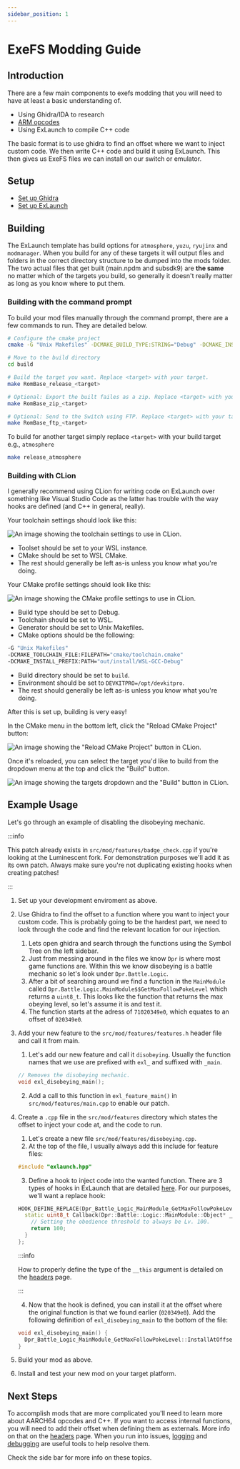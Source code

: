 ```yaml
---
sidebar_position: 1
---
```


# ExeFS Modding Guide

## Introduction

There are a few main components to exefs modding that you will need to have at least a basic understanding of.

- Using Ghidra/IDA to research
- [ARM opcodes](https://developer.arm.com/documentation/ddi0487/ha/?lang=en)
- Using ExLaunch to compile C++ code

The basic format is to use ghidra to find an offset where we want to inject custom code. We then write C++ code and build it using ExLaunch. This then gives us ExeFS files we can install on our switch or emulator.

## Setup

- [Set up Ghidra](ghidra.md)
- [Set up ExLaunch](exlaunch.md)

## Building

The ExLaunch template has build options for `atmosphere`, `yuzu`, `ryujinx` and `modmanager`. When you build for any of these targets it will output files and folders in the correct directory structure to be dumped into the mods folder. The two actual files that get built (main.npdm and subsdk9) are **the same** no matter which of the targets you build, so generally it doesn't really matter as long as you know where to put them.

### Building with the command prompt

To build your mod files manually through the command prompt, there are a few commands to run. They are detailed below.

```bash
# Configure the cmake project
cmake -G "Unix Makefiles" -DCMAKE_BUILD_TYPE:STRING="Debug" -DCMAKE_INSTALL_PREFIX:PATH="out/install/WSL-GCC-Debug" -DCMAKE_TOOLCHAIN_FILE:FILEPATH="cmake/toolchain.cmake" -Bbuild

# Move to the build directory
cd build

# Build the target you want. Replace <target> with your target.
make RomBase_release_<target>

# Optional: Export the built failes as a zip. Replace <target> with your target.
make RomBase_zip_<target>

# Optional: Send to the Switch using FTP. Replace <target> with your target (Only supports atmosphere and modmanager).
make RomBase_ftp_<target>
```

To build for another target simply replace `<target>` with your build target e.g., `atmosphere`

```bash
make release_atmosphere
```

### Building with CLion

I generally recommend using CLion for writing code on ExLaunch over something like Visual Studio Code as the latter has trouble with the way hooks are defined (and C++ in general, really).

Your toolchain settings should look like this:

![An image showing the toolchain settings to use in CLion.](../../static/img/exefs/CLion_Toolchains.png "Toolchain Settings")

- Toolset should be set to your WSL instance.
- CMake should be set to WSL CMake.
- The rest should generally be left as-is unless you know what you're doing.

Your CMake profile settings should look like this:

![An image showing the CMake profile settings to use in CLion.](../../static/img/exefs/CLion_Profiles.png "CMake Profile Settings")

- Build type should be set to Debug.
- Toolchain should be set to WSL.
- Generator should be set to Unix Makefiles.
- CMake options should be the following:
```bash
-G "Unix Makefiles"
-DCMAKE_TOOLCHAIN_FILE:FILEPATH="cmake/toolchain.cmake"
-DCMAKE_INSTALL_PREFIX:PATH="out/install/WSL-GCC-Debug"
```
- Build directory should be set to `build`.
- Environment should be set to `DEVKITPRO=/opt/devkitpro`.
- The rest should generally be left as-is unless you know what you're doing.

After this is set up, building is very easy!

In the CMake menu in the bottom left, click the "Reload CMake Project" button:

![An image showing the "Reload CMake Project" button in CLion.](../../static/img/exefs/CLion_CMake_Reload.png "Reload CMake Project")

Once it's reloaded, you can select the target you'd like to build from the dropdown menu at the top and click the "Build" button.

![An image showing the targets dropdown and the "Build" button in CLion.](../../static/img/exefs/CLion_Build.png "Available Targets")

## Example Usage

Let's go through an example of disabling the disobeying mechanic.

:::info

This patch already exists in `src/mod/features/badge_check.cpp` if you're looking at the Luminescent fork. For demonstration purposes we'll add it as its own patch. Always make sure you're not duplicating existing hooks when creating patches!

:::

1. Set up your development enviroment as above.

2. Use Ghidra to find the offset to a function where you want to inject your custom code. This is probably going to be the hardest part, we need to look through the code and find the relevant location for our injection.

   1. Lets open ghidra and search through the functions using the Symbol Tree on the left sidebar.
   2. Just from messing around in the files we know `Dpr` is where most game functions are. Within this we know disobeying is a battle mechanic so let's look under `Dpr.Battle.Logic`.  
   3. After a bit of searching around we find a function in the `MainModule` called `Dpr.Battle.Logic.MainModule$$GetMaxFollowPokeLevel` which returns a `uint8_t`. This looks like the function that returns the max obeying level, so let's assume it is and test it.
   4. The function starts at the adress of `71020349e0`, which equates to an offset of `020349e0`.

3. Add your new feature to the `src/mod/features/features.h` header file and call it from main.

    1. Let's add our new feature and call it `disobeying`. Usually the function names that we use are prefixed with `exl_` and suffixed with `_main`.

    ```cpp title="src/mod/features/features.h"
    // Removes the disobeying mechanic.
    void exl_disobeying_main();
    ```

    2. Add a call to this function in `exl_feature_main()` in `src/mod/features/main.cpp` to enable our patch.

4. Create a `.cpp` file in the `src/mod/features` directory which states the offset to inject your code at, and the code to run.

    1. Let's create a new file `src/mod/features/disobeying.cpp`.
    2. At the top of the file, I usually always add this include for feature files:
    ```cpp title="src/mod/features/disobeying.cpp"
    #include "exlaunch.hpp"
    ```
    3. Define a hook to inject code into the wanted function. There are 3 types of hooks in ExLaunch that are detailed [here](hooks.md). For our purposes, we'll want a replace hook:
    ```cpp title="src/mod/features/disobeying.cpp"
    HOOK_DEFINE_REPLACE(Dpr_Battle_Logic_MainModule_GetMaxFollowPokeLevel) {
      static uint8_t Callback(Dpr::Battle::Logic::MainModule::Object* __this) {
        // Setting the obedience threshold to always be Lv. 100.
        return 100;
      }
    };
    ```

    :::info

    How to properly define the type of the `__this` argument is detailed on the [headers](headers.md) page.
    
    :::

    4. Now that the hook is defined, you can install it at the offset where the original function is that we found earlier (`020349e0`). Add the following definition of `exl_disobeying_main` to the bottom of the file:
    ```cpp title="src/mod/features/disobeying.cpp"
    void exl_disobeying_main() {
      Dpr_Battle_Logic_MainModule_GetMaxFollowPokeLevel::InstallAtOffset(0x020349e0);
    }
    ```

5. Build your mod as above.

6. Install and test your new mod on your target platform.

## Next Steps

To accomplish mods that are more complicated you'll need to learn more about AARCH64 opcodes and C++. If you want to access internal functions, you will need to add their offset when defining them as externals. More info on that on the [headers](headers.md) page. When you run into issues, [logging](logging.md) and [debugging](debugging.md) are useful tools to help resolve them.

Check the side bar for more info on these topics.
